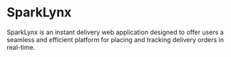 # SparkLynx
SparkLynx is an instant delivery web application designed to offer users a seamless and efficient platform for placing and tracking delivery orders in real-time. 
